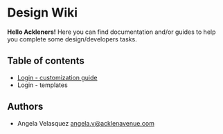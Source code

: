 # Design Wiki 

**Hello Ackleners!** 
Here you can find documentation and/or guides to help you complete some design/developers tasks.


## Table of contents 

- [Login - customization guide](https://github.com/AngelaMeow/Design-wiki/wiki/Auth0---customization-guide)
- Login - templates 
 
 
## Authors 

- Angela Velasquez <angela.v@acklenavenue.com>

